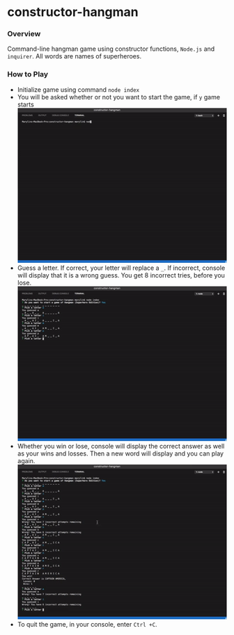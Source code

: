 # constructor-hangman

### Overview
Command-line hangman game using constructor functions, `Node.js` and `inquirer`. All words are names of  superheroes. 

### How to Play
* Initialize game using command `node index`
* You will be asked whether or not you want to start the game, if `y` game starts
![Step One](Step1.gif)
* Guess a letter. If correct, your letter will replace a `_`. If incorrect, console will display that it is a wrong guess. You get 8 incorrect tries, before you lose. 
![Step Two](Step2.gif)
* Whether you win or lose, console will display the correct answer as well as your wins and losses. Then a new word will display and you can play again.  
![Step Three](Step3.gif)
* To quit the game, in your console, enter `Ctrl +C`. 